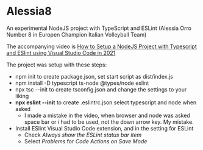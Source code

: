 # Alessia8
An experimental NodeJS project with TypeScript and ESLint (Alessia Orro Number 8 in Europen Champion Italian Volleyball Team)

The accompanying video is
[How to Setup a NodeJS Project with Typescript and ESlint using Visual Studio Code in 2021](https://youtu.be/r-Nzx1T64y4)

The project was setup with these steps:
- npm init to create package.json, set start script as dist/index.js 
- npm install -D typescript ts-node @types/node eslint 
- npx tsc --init to create tsconfig.json and change the settings to your liking 
- **npx eslint --init** to create .eslintrc.json select typescript and node when asked 
    - I made a mistake in the video, when browser and node was asked space bar or *i* had to be used, not the down arrow key. My mistake.
- Install ESlint Visual Studio Code extension, and in the setting for ESLint 
    - Check *Always show the ESLint status bar item* 
    - Select *Problems* for *Code Actions on Save Mode* 
